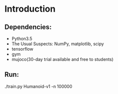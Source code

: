 # Introduction <br>
## Dependencies: <br>
* Python3.5 <br>
* The Usual Suspects: NumPy, matplotlib, scipy  <br>
* tensorflow  <br>
* gym  <br>
* mujoco(30-day trial available and free to students)  <br>
## Run:    <br>
  ./train.py Humanoid-v1 -n 100000 <br>
 
